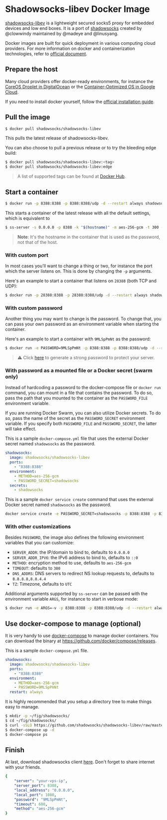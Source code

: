 # Shadowsocks-libev Docker Image

[shadowsocks-libev][1] is a lightweight secured socks5 proxy for embedded
devices and low end boxes.  It is a port of [shadowsocks][2] created by
@clowwindy maintained by @madeye and @linusyang.

Docker images are built for quick deployment in various computing cloud providers. For more information on docker and containerization technologies, refer to [official document][9].

## Prepare the host

Many cloud providers offer docker-ready environments, for instance the [CoreOS Droplet in DigitalOcean][10] or the [Container-Optimized OS in Google Cloud][11].

If you need to install docker yourself, follow the [official installation guide][12].

## Pull the image

```bash
$ docker pull shadowsocks/shadowsocks-libev
```
This pulls the latest release of shadowsocks-libev.

You can also choose to pull a previous release or to try the bleeding edge build:
```bash
$ docker pull shadowsocks/shadowsocks-libev:<tag>
$ docker pull shadowsocks/shadowsocks-libev:edge
```
> A list of supported tags can be found at [Docker Hub][13].

## Start a container

```bash
$ docker run -p 8388:8388 -p 8388:8388/udp -d --restart always shadowsocks/shadowsocks-libev:latest
```
This starts a container of the latest release with all the default settings, which is equivalent to
```bash
$ ss-server -s 0.0.0.0 -p 8388 -k "$(hostname)" -m aes-256-gcm -t 300 -d "8.8.8.8,8.8.4.4" -u
```
> **Note**: It's the hostname in the container that is used as the password, not that of the host.

### With custom port

In most cases you'll want to change a thing or two, for instance the port which the server listens on. This is done by changing the `-p` arguments.

Here's an example to start a container that listens on `28388` (both TCP and UDP):
```bash
$ docker run -p 28388:8388 -p 28388:8388/udp -d --restart always shadowsocks/shadowsocks-libev
```

### With custom password

Another thing you may want to change is the password. To change that, you can pass your own password as an environment variable when starting the container.

Here's an example to start a container with `9MLSpPmNt` as the password:
```bash
$ docker run -e PASSWORD=9MLSpPmNt -p 8388:8388 -p 8388:8388/udp -d --restart always shadowsocks/shadowsocks-libev
```
> :warning: Click [here][6] to generate a strong password to protect your server.

### With password as a mounted file or a Docker secret (swarm only)

Instead of hardcoding a password to the docker-compose file or `docker run` command, you can mount in a file that contains the password. To do so, pass the path that you mounted to the container as the `PASSWORD_FILE` environment variable.

If you are running Docker Swarm, you can also utilize Docker secrets. To do so, pass the name of the secret as the `PASSWORD_SECRET` environment variable. If you specify both `PASSWORD_FILE` and `PASSWORD_SECRET`, the latter will take effect.

This is a sample `docker-compose.yml` file that uses the external Docker secret named `shadowsocks` as the password.

```yaml
shadowsocks:
  image: shadowsocks/shadowsocks-libev
  ports:
    - "8388:8388"
  environment:
    - METHOD=aes-256-gcm
    - PASSWORD_SECRET=shadowsocks
  secrets:
    - shadowsocks
```

This is a sample `docker service create` command that uses the external Docker secret named `shadowsocks` as the password.

```bash
docker service create -e PASSWORD_SECRET=shadowsocks -p 8388:8388 -p 8388:8388/udp --secret shadowsocks shadowsocks/shadowsocks-libev
```

### With other customizations
Besides `PASSWORD`, the image also defines the following environment variables that you can customize:
* `SERVER_ADDR`: the IP/domain to bind to, defaults to `0.0.0.0`
* `SERVER_ADDR_IPV6`: the IPv6 address to bind to, defaults to `::0`
* `METHOD`: encryption method to use, defaults to `aes-256-gcm`
* `TIMEOUT`: defaults to `300`
* `DNS_ADDRS`: DNS servers to redirect NS lookup requests to, defaults to `8.8.8.8,8.8.4.4`
* `TZ`: Timezone, defaults to `UTC`

Additional arguments supported by `ss-server` can be passed with the environment variable `ARGS`, for instance to start in verbose mode:
```bash
$ docker run -e ARGS=-v -p 8388:8388 -p 8388:8388/udp -d --restart always shadowsocks/shadowsocks-libev:latest
```

## Use docker-compose to manage (optional)

It is very handy to use [docker-compose][7] to manage docker containers.
You can download the binary at <https://github.com/docker/compose/releases>.

This is a sample `docker-compose.yml` file.

```yaml
shadowsocks:
  image: shadowsocks/shadowsocks-libev
  ports:
    - "8388:8388"
  environment:
    - METHOD=aes-256-gcm
    - PASSWORD=9MLSpPmNt
  restart: always
```

It is highly recommended that you setup a directory tree to make things easy to manage.

```bash
$ mkdir -p ~/fig/shadowsocks/
$ cd ~/fig/shadowsocks/
$ curl -sSLO https://github.com/shadowsocks/shadowsocks-libev/raw/master/docker/alpine/docker-compose.yml
$ docker-compose up -d
$ docker-compose ps
```

## Finish

At last, download shadowsocks client [here][8].
Don't forget to share internet with your friends.

```yaml
{
    "server": "your-vps-ip",
    "server_port": 8388,
    "local_address": "0.0.0.0",
    "local_port": 1080,
    "password": "9MLSpPmNt",
    "timeout": 600,
    "method": "aes-256-gcm"
}
```

[1]: https://github.com/shadowsocks/shadowsocks-libev
[2]: https://shadowsocks.org/en/index.html
[6]: https://duckduckgo.com/?q=password+12&t=ffsb&ia=answer
[7]: https://github.com/docker/compose
[8]: https://shadowsocks.org/en/download/clients.html
[9]: https://docs.docker.com/
[10]: https://www.digitalocean.com/products/linux-distribution/coreos/
[11]: https://cloud.google.com/container-optimized-os/
[12]: https://docs.docker.com/install/
[13]: https://hub.docker.com/r/shadowsocks/shadowsocks-libev/tags/
